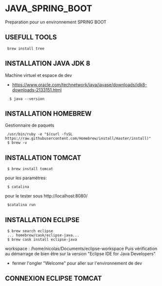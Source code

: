 # JAVA_SPRING_BOOT
Preparation pour un environnement SPRING BOOT

## USEFULL TOOLS
```
 brew install tree
```

## INSTALLATION JAVA JDK 8
Machine virtuel et espace de dev
 * https://www.oracle.com/technetwork/java/javase/downloads/jdk8-downloads-2133151.html
```
  $ java --version
```

## INSTALLATION HOMEBREW
Gestionnaire de paquets
```
 /usr/bin/ruby -e "$(curl -fsSL https://raw.githubusercontent.com/Homebrew/install/master/install)"
 $ brew -v
```

## INSTALLATION TOMCAT
 
```
 $ brew install tomcat
```

pour les paramètres:
```
 $ catalina
```

pour le tester sous http://localhost:8080/
```
 $catalina run
```

## INSTALLATION ECLIPSE
```
 $ brew search eclipse
 ... homebrew/cask/eclipse-java...
 $ brew cask install eclipse-java
```
workspace : /home/nicolas/Documents/eclipse-workspace
Puis vérification au démarrage de bien être sur la version "Eclipse IDE for Java Developers"
 * fermer l'ongler "Welcome" pour aller sur l'environnement de dev

## CONNEXION ECLIPSE TOMCAT



